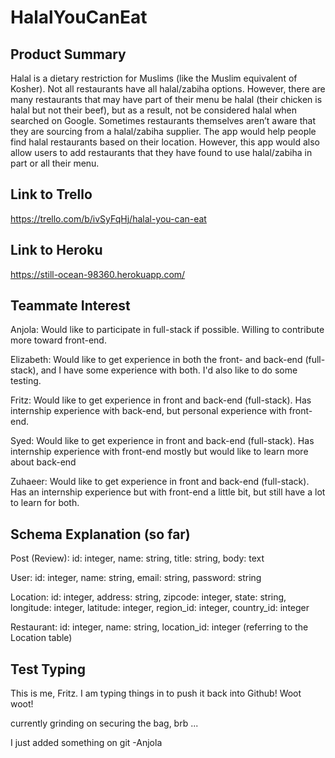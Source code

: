# HalalYouCanEat

## Product Summary

Halal is a dietary restriction for Muslims (like the Muslim equivalent of Kosher).
Not all restaurants have all halal/zabiha options. However, there are many restaurants that may have part
of their menu be halal (their chicken is halal but not their beef), but as a result, not be considered halal
when searched on Google. Sometimes restaurants themselves aren’t aware that they are sourcing from a
halal/zabiha supplier. The app would help people find halal restaurants based on their location. However,
this app would also allow users to add restaurants that they have found to use halal/zabiha in part or all
their menu.

## Link to Trello

https://trello.com/b/ivSyFqHj/halal-you-can-eat

## Link to Heroku

https://still-ocean-98360.herokuapp.com/

## Teammate Interest

Anjola: Would like to participate in full-stack if possible. Willing to contribute more toward front-end.

Elizabeth: Would like to get experience in both the front- and back-end (full-stack), and I have some experience with both. I'd also like to do some testing.

Fritz: Would like to get experience in front and back-end (full-stack). Has internship experience with back-end, but personal experience with front-end.

Syed: Would like to get experience in front and back-end (full-stack). Has internship experience with front-end mostly but would like to learn more about back-end

Zuhaeer: Would like to get experience in front and back-end (full-stack). Has an internship experience but with front-end a little bit, but still have a lot to learn for both.

## Schema Explanation (so far)

Post (Review): id: integer, name: string, title: string, body: text

User: id: integer, name: string, email: string, password: string

Location: id: integer, address: string, zipcode: integer, state: string, longitude: integer, latitude: integer, region_id: integer, country_id: integer

Restaurant: id: integer, name: string, location_id: integer (referring to the Location table)

## Test Typing

This is me, Fritz. I am typing things in to push it back into Github! Woot woot!

currently grinding on securing the bag, brb ...

I just added something on git -Anjola

